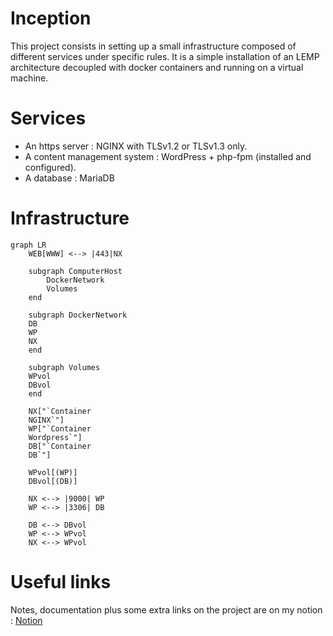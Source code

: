 # Inception

This project consists in setting up a small infrastructure composed of different services under specific rules. It is a simple installation of an LEMP architecture decoupled with docker containers and running on a virtual machine.

# Services
- An https server : NGINX with TLSv1.2 or TLSv1.3 only.
- A content management system : WordPress + php-fpm (installed and configured).
- A database : MariaDB

# Infrastructure 
```mermaid
graph LR
    WEB[WWW] <--> |443|NX

    subgraph ComputerHost
        DockerNetwork
        Volumes
    end

    subgraph DockerNetwork
    DB
    WP
    NX
    end

    subgraph Volumes
    WPvol
    DBvol
    end 

    NX["`Container
    NGINX`"]
    WP["`Container
    Wordpress`"]
    DB["`Container
    DB`"]
    
    WPvol[(WP)]
    DBvol[(DB)]

    NX <--> |9000| WP
    WP <--> |3306| DB
    
    DB <--> DBvol
    WP <--> WPvol
    NX <--> WPvol
```

# Useful links
Notes, documentation plus some extra links on the project are on my notion : 
[Notion](https://river-weight-158.notion.site/Inception-8b6b536241144669907e9a8b2b7c9723)

